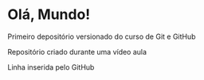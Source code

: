 # Olá, Mundo!
 Primeiro depositório versionado do curso de Git e GitHub

Repositório criado durante uma vídeo aula

Linha inserida pelo GitHub
